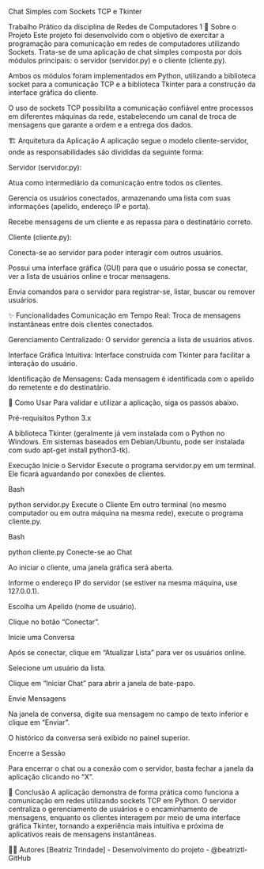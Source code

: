Chat Simples com Sockets TCP e Tkinter

Trabalho Prático da disciplina de Redes de Computadores 1
📖 Sobre o Projeto
Este projeto foi desenvolvido com o objetivo de exercitar a programação para comunicação em redes de computadores utilizando Sockets. Trata-se de uma aplicação de chat simples composta por dois módulos principais: o servidor (servidor.py) e o cliente (cliente.py).

Ambos os módulos foram implementados em Python, utilizando a biblioteca socket para a comunicação TCP e a biblioteca Tkinter para a construção da interface gráfica do cliente.

O uso de sockets TCP possibilita a comunicação confiável entre processos em diferentes máquinas da rede, estabelecendo um canal de troca de mensagens que garante a ordem e a entrega dos dados.

🏗️ Arquitetura da Aplicação
A aplicação segue o modelo cliente-servidor, onde as responsabilidades são divididas da seguinte forma:

Servidor (servidor.py):

Atua como intermediário da comunicação entre todos os clientes.

Gerencia os usuários conectados, armazenando uma lista com suas informações (apelido, endereço IP e porta).

Recebe mensagens de um cliente e as repassa para o destinatário correto.

Cliente (cliente.py):

Conecta-se ao servidor para poder interagir com outros usuários.

Possui uma interface gráfica (GUI) para que o usuário possa se conectar, ver a lista de usuários online e trocar mensagens.

Envia comandos para o servidor para registrar-se, listar, buscar ou remover usuários.

✨ Funcionalidades
Comunicação em Tempo Real: Troca de mensagens instantâneas entre dois clientes conectados.

Gerenciamento Centralizado: O servidor gerencia a lista de usuários ativos.

Interface Gráfica Intuitiva: Interface construída com Tkinter para facilitar a interação do usuário.

Identificação de Mensagens: Cada mensagem é identificada com o apelido do remetente e do destinatário.

🚀 Como Usar
Para validar e utilizar a aplicação, siga os passos abaixo.

Pré-requisitos
Python 3.x

A biblioteca Tkinter (geralmente já vem instalada com o Python no Windows. Em sistemas baseados em Debian/Ubuntu, pode ser instalada com sudo apt-get install python3-tk).

Execução
Inicie o Servidor
Execute o programa servidor.py em um terminal. Ele ficará aguardando por conexões de clientes.

Bash

python servidor.py
Execute o Cliente
Em outro terminal (no mesmo computador ou em outra máquina na mesma rede), execute o programa cliente.py.

Bash

python cliente.py
Conecte-se ao Chat

Ao iniciar o cliente, uma janela gráfica será aberta.

Informe o endereço IP do servidor (se estiver na mesma máquina, use 127.0.0.1).

Escolha um Apelido (nome de usuário).

Clique no botão “Conectar”.

Inicie uma Conversa

Após se conectar, clique em “Atualizar Lista” para ver os usuários online.

Selecione um usuário da lista.

Clique em “Iniciar Chat” para abrir a janela de bate-papo.

Envie Mensagens

Na janela de conversa, digite sua mensagem no campo de texto inferior e clique em “Enviar”.

O histórico da conversa será exibido no painel superior.

Encerre a Sessão

Para encerrar o chat ou a conexão com o servidor, basta fechar a janela da aplicação clicando no “X”.

🏁 Conclusão
A aplicação demonstra de forma prática como funciona a comunicação em redes utilizando sockets TCP em Python. O servidor centraliza o gerenciamento de usuários e o encaminhamento de mensagens, enquanto os clientes interagem por meio de uma interface gráfica Tkinter, tornando a experiência mais intuitiva e próxima de aplicativos reais de mensagens instantâneas.

👨‍💻 Autores
[Beatriz Trindade] - Desenvolvimento do projeto - @beatriztl-GitHub

